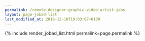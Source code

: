 ```yaml
---
permalink: /remote-designer-graphic-video-artist-jobs
layout: page-jobad-list
last_modified_at: 2018-12-10T19:03:07+0100
---
```

{% include render_jobad_list.html permalink=page.permalink %}
